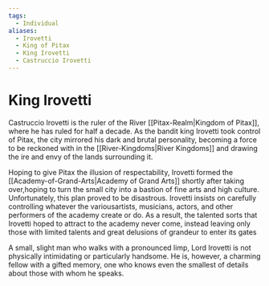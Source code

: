 ```yaml
---
tags:
  - Individual
aliases:
  - Irovetti
  - King of Pitax
  - King Irovetti
  - Castruccio Irovetti
---
```

# King Irovetti
Castruccio Irovetti is the ruler of the River [[Pitax-Realm|Kingdom of Pitax]], where he has ruled for half a decade. As the bandit king Irovetti took control of Pitax, the city mirrored his dark and brutal personality, becoming a force to be reckoned with in the [[River-Kingdoms|River Kingdoms]] and drawing the ire and envy of the lands surrounding it. 

Hoping to give Pitax the illusion of respectability, Irovetti formed the [[Academy-of-Grand-Arts|Academy of Grand Arts]] shortly after taking over,hoping to turn the small city into a bastion of fine arts and high culture. Unfortunately, this plan proved to be disastrous. Irovetti insists on carefully controlling whatever the variousartists, musicians, actors, and other performers of the academy create or do. As a result, the talented sorts that Irovetti hoped to attract to the academy never come, instead leaving only those with limited talents and great delusions of grandeur to enter its gates

A small, slight man who walks with a pronounced limp, Lord Irovetti is not physically intimidating or particularly handsome. He is, however, a charming fellow with a gifted memory, one who knows even the smallest of details about those with whom he speaks. 